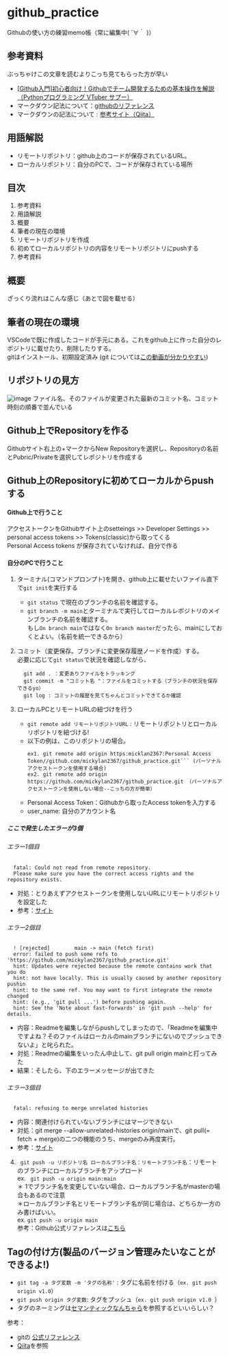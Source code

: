 # github_practice
Githubの使い方の練習memo帳（常に編集中( ´∀｀ )）

## 参考資料
ぶっちゃけこの文章を読むよりこっち見てもらった方が早い
<ul>
  <li>
    <a href = "https://youtu.be/6SLMB7BPG9E">[Github入門]初心者向け！Githubでチーム開発するための基本操作を解説（Pythonプログラミング VTuber サプー）</a>
  </li>
  <li>マークダウン記法について：<a href="https://docs.github.com/ja/get-started/writing-on-github/getting-started-with-writing-and-formatting-on-github/basic-writing-and-formatting-syntax">githubのリファレンス</a></li>
  <li>マークダウンの記法について : <a href="https://qiita.com/Kotabrog/items/fb328b72ac94137897af#:~:text=%E8%89%B2%E3%80%85%E3%81%A8%E8%AA%BF%E3%81%B9%E3%81%9F%E7%B5%90%E6%9E%9C%E3%80%81%E3%81%93%E3%81%AE%E3%82%88%E3%81%86%E3%81%AA%E5%9F%BA%E7%A4%8E%E6%A7%8B%E6%88%90%E3%81%AB%E3%81%AA%E3%82%8A%E3%81%BE%E3%81%97%E3%81%9F%E3%80%82%20%23%20name%20image%20or%20gif%20%23%23%20Overview,Author%20%5Btwitter%5D%20%28https%3A%2F%2Ftwitter.com%2FKotabrog%29%20%23%23%20Licence%20%5BMIT%5D%20%28https%3A%2F%2F......%29%20%E5%BF%85%E8%A6%81%E3%81%8C%E3%81%82%E3%82%8C%E3%81%B0%E3%80%81%E3%81%93%E3%82%8C%E3%81%AB%E4%BB%98%E3%81%91%E5%8A%A0%E3%81%88%E3%81%A6%E3%81%84%E3%81%8F%E6%84%9F%E3%81%98%E3%81%A7%E3%81%99%E3%80%82">参考サイト（Qiita）</a></li>
</ul>

## 用語解説
<ul>
  <li>リモートリポジトリ：github上のコードが保存されているURL。</li>
  <li>ローカルリポジトリ：自分のPCで、コードが保存されている場所</li>
</ul>

## 目次
  <ol>
    <li>参考資料</li>
    <li>用語解説</li>
    <li>概要</li>
    <li>筆者の現在の環境</li>
    <li>リモートリポジトリを作成</li>
    <li>初めてローカルリポジトリの内容をリモートリポジトリにpushする</li>
    <li>参考資料</li>
  </ol>

## 概要
ざっくり流れはこんな感じ（あとで図を載せる）

## 筆者の現在の環境
VSCodeで既に作成したコードが手元にある。これをgithub上に作った自分のレポジトリに載せたり、削除したりする。
<br>gitはインストール、初期設定済み (git については<a href="https://youtu.be/6SLMB7BPG9E">この動画が分かりやすい</a>)

## リポジトリの見方
![image](https://github.com/mickylan2367/github_practice/assets/83509964/4de3f472-dabd-4d19-ba7d-4ba53f09d867)
ファイル名、そのファイルが変更された最新のコミット名、コミット時刻の順番で並んでいる

## Github上でRepositoryを作る
Githubサイト右上の+マークからNew Repositoryを選択し、Repositoryの名前とPubric/Privateを選択してレポジトリを作成する

## Github上のRepositoryに初めてローカルからpushする
  #### Github上で行うこと
  アクセストークンをGithubサイト上のsetteings >> Developer Settings >> personal access tokens >> Tokens(classic)から取ってくる
  <br> Personal Access tokens が保存されていなければ、自分で作る
  
  #### 自分のPCで行うこと
  1. ターミナル(コマンドプロンプト)を開き、github上に載せたいファイル直下で``` git init ```を実行する
     * ``` git status ``` で現在のブランチの名前を確認する。
     * ```git branch -m main```とターミナルで実行してローカルレポジトリのメインブランチの名前を確認する。
       <br> もし```On branch main```ではなく```On branch master```だったら、mainにしておくとよい。（名前を統一できるから）

  2. コミット（変更保存。ブランチに変更保存履歴ノードを作成）する。
     <br> 必要に応じて``` git status ```で状況を確認しながら、
     ```
       git add . ：変更ありファイルをトラッキング
       git commit -m "コミット名 "：ファイルをコミットする（ブランチの状況を保存できるyo）
       git log : コミットの履歴を見てちゃんとコミットできてるか確認
     ```
  4. ローカルPCとリモートURLの紐づけを行う
      * ``` git remote add リモートリポジトリURL ``` : リモートリポジトリとローカルリポジトリを紐づける!
      * 以下の例は、このリポジトリの場合。
        ```
        ex1. git remote add origin https:micklan2367:Personal Access Token//github.com/mickylan2367/github_practice.git``` (パーソナルアクセストークンを使用する場合)
        ex2. git remote add origin https://github.com/mickylan2367/github_practice.git （パーソナルアクセストークンを使用しない場合--こっちの方が簡単）
        ```
      * Personal Access Token：Githubから取ったAccess tokenを入力する
      * user_name: 自分のアカウント名
  
  ##### ここで発生したエラーが3個
  ###### エラー1個目
  ```
    fatal: Could not read from remote repository. 
    Please make sure you have the correct access rights and the repository exists.
  ```
  <ul>
    <li>対処：とりあえずアクセストークンを使用しないURLにリモートリポジトリを設定した</li>
    <li>参考：<a href="https://stacktuts.com/how-to-fix-git-error-please-make-sure-you-have-the-correct-access-rights-and-the-repository-exists">サイト</a></li>
  </ul>

  ###### エラー2個目
  ```
    ! [rejected]        main -> main (fetch first)
    error: failed to push some refs to 'https://github.com/mickylan2367/github_practice.git'
    hint: Updates were rejected because the remote contains work that you do
    hint: not have locally. This is usually caused by another repository pushin
    hint: to the same ref. You may want to first integrate the remote changed
    hint: (e.g., 'git pull ...') before pushing again.
    hint: See the 'Note about fast-forwards' in 'git push --help' for details.
  ```
  <ul>
    <li>内容：Readmeを編集しながらpushしてしまったので、「Readmeを編集中ですよね？そのファイルはローカルのmainブランチにないのでプッシュできないよ」と叱られた。</li>
    <li>対処：Readmeの編集をいったん中止して、git pull origin mainと打ってみた</li>
    <li>結果：そしたら、下のエラーメッセージが出てきた</li>
  </ul>

  ###### エラー3個目
  ```
    fatal: refusing to merge unrelated histories
  ```
  <ul>
    <li>内容：関連付けられていないブランチにはマージできない</li>
    <li>対処：git merge --allow-unrelated-histories origin/mainで、git pull(= fetch + merge)の二つの機能のうち、mergeのみ再度実行。</li>
    <li>参考：<a href="https://qiita.com/mei28/items/85bc881ac1f26332ac15">サイト</a></li>
  </ul>

  4. ``` git push -u リポジトリ名 ローカルブランチ名：リモートブランチ名```：リモートのブランチにローカルブランチをアップロード
      <br> ex. ``` git push -u origin main:main```
      <br> ＊ 1でブランチ名を変更していない場合、ローカルブランチ名がmasterの場合もあるので注意
      <br> ＊ローカルブランチ名とリモートブランチ名が同じ場合は、どちらか一方のみ書けばいい。
      <br> ex. ``` git push -u origin main ```
      <br> 参考：Github公式リファレンスは<a href ="https://docs.github.com/ja/get-started/using-git/pushing-commits-to-a-remote-repository">こちら</a>

## Tagの付け方(製品のバージョン管理みたいなことができるよ!)
* ``` git tag -a タグ変数 -m 'タグの名称' ``` : タグに名前を付ける（```ex. git push origin v1.0```）
* ``` git push origin タグ変数 ```: タグをプッシュ（```ex. git push origin v1.0 ```）
* タグのネーミングは<a href="https://semver.org/lang/ja/">セマンティックなんちゃら</a>を参照するといいらしい？

参考：
* gitの <a href="https://git-scm.com/book/en/v2/Git-Basics-Tagging">公式リファレンス</a>
* <a href = "https://qiita.com/tommy_aka_jps/items/5b39e4b27364c759aa53">Qiita</a>を参照
